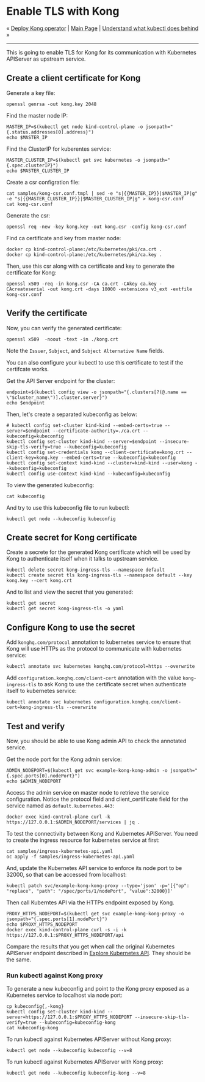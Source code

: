 # Enable TLS with Kong

« [Deploy Kong operator](06-deploy-kong-operator.md) | [Main Page](../../README.md) | [Understand what kubectl does behind](08-understand-what-kubectl-does.md) »

---

This is going to enable TLS for Kong for its communication with Kubernetes APIServer as upstream service.

## Create a client certificate for Kong

Generate a key file:

```shell
openssl genrsa -out kong.key 2048
```

Find the master node IP:

```shell
MASTER_IP=$(kubectl get node kind-control-plane -o jsonpath="{.status.addresses[0].address}")
echo $MASTER_IP
```

Find the ClusterIP for kuberentes service:

```shell
MASTER_CLUSTER_IP=$(kubectl get svc kubernetes -o jsonpath="{.spec.clusterIP}")
echo $MASTER_CLUSTER_IP
```

Create a csr configration file:

```shell
cat samples/kong-csr.conf.tmpl | sed -e "s|{{MASTER_IP}}|$MASTER_IP|g" -e "s|{{MASTER_CLUSTER_IP}}|$MASTER_CLUSTER_IP|g" > kong-csr.conf
cat kong-csr.conf
```

Generate the csr:

```shell
openssl req -new -key kong.key -out kong.csr -config kong-csr.conf
```

Find ca certificate and key from master node:

```shell
docker cp kind-control-plane:/etc/kubernetes/pki/ca.crt .
docker cp kind-control-plane:/etc/kubernetes/pki/ca.key .
```

Then, use this csr along with ca certificate and key to generate the certificate for Kong:

```shell
openssl x509 -req -in kong.csr -CA ca.crt -CAkey ca.key -CAcreateserial -out kong.crt -days 10000 -extensions v3_ext -extfile kong-csr.conf
```

## Verify the certificate

Now, you can verify the generated certificate:

```shell
openssl x509  -noout -text -in ./kong.crt
```

Note the `Issuer`, `Subject`, and `Subject Alternative Name` fields.

You can also configure your kubectl to use this certificate to test if the certifcate works.

Get the API Server endpoint for the cluster:
<!--
cluster_name="kind-kind"
var::set-required "Input the cluster name" "cluster_name"
-->
```shell
endpoint=$(kubectl config view -o jsonpath="{.clusters[?(@.name == \"$cluster_name\")].cluster.server}")
echo $endpoint
```

Then, let's create a separated kubeconfig as below:

```shell
# kubectl config set-cluster kind-kind --embed-certs=true --server=$endpoint --certificate-authority=./ca.crt --kubeconfig=kubeconfig
kubectl config set-cluster kind-kind --server=$endpoint --insecure-skip-tls-verify=true --kubeconfig=kubeconfig
kubectl config set-credentials kong --client-certificate=kong.crt --client-key=kong.key --embed-certs=true --kubeconfig=kubeconfig
kubectl config set-context kind-kind --cluster=kind-kind --user=kong --kubeconfig=kubeconfig
kubectl config use-context kind-kind --kubeconfig=kubeconfig
```

To view the generated kubeconfig:

```shell
cat kubeconfig
```

And try to use this kubeconfig file to run kubectl:

```shell
kubectl get node --kubeconfig kubeconfig
```

## Create secret for Kong certificate

Create a secrete for the generated Kong certificate which will be used by Kong to authenticate itself when it talks to upstream service.

```shell
kubectl delete secret kong-ingress-tls --namespace default
kubectl create secret tls kong-ingress-tls --namespace default --key kong.key --cert kong.crt
```

And to list and view the secret that you generated:

```shell
kubectl get secret
kubectl get secret kong-ingress-tls -o yaml
```

## Configure Kong to use the secret

Add `konghq.com/protocol` annotation to kubernetes service to ensure that Kong will use HTTPs as the protocol to communicate with kubernetes service:

```shell
kubectl annotate svc kubernetes konghq.com/protocol=https --overwrite
```

Add `configuration.konghq.com/client-cert` annotation with the value `kong-ingress-tls` to ask Kong to use the certificate secret when authenticate itself to kubernetes service:

```shell
kubectl annotate svc kubernetes configuration.konghq.com/client-cert=kong-ingress-tls --overwrite
```
<!--
sleep 3
-->

## Test and verify

Now, you should be able to use Kong admin API to check the annotated service.

Get the node port for the Kong admin service:

```shell
ADMIN_NODEPORT=$(kubectl get svc example-kong-kong-admin -o jsonpath="{.spec.ports[0].nodePort}")
echo $ADMIN_NODEPORT
```

Access the admin service on master node to retrieve the service configuration. Notice the protocol field and client_certificate field for the service named as `default.kubernetes.443`:

```shell
docker exec kind-control-plane curl -k https://127.0.0.1:$ADMIN_NODEPORT/services | jq .
```

To test the connectivity between Kong and Kubernetes APIServer. You need to create the ingress resource for kubernetes service at first:

```shell
cat samples/ingress-kubernetes-api.yaml
oc apply -f samples/ingress-kubernetes-api.yaml
```

And, update the Kubernetes API service to enforce its node port to be 32000, so that can be accessed from localhost:
```shell
kubectl patch svc/example-kong-kong-proxy --type='json' -p='[{"op": "replace", "path": "/spec/ports/1/nodePort", "value":32000}]'
```
<!--
sleep 3
-->

Then call Kuberntes API via the HTTPs endpoint exposed by Kong.

```shell
PROXY_HTTPS_NODEPORT=$(kubectl get svc example-kong-kong-proxy -o jsonpath="{.spec.ports[1].nodePort}")
echo $PROXY_HTTPS_NODEPORT
docker exec kind-control-plane curl -s -i -k https://127.0.0.1:$PROXY_HTTPS_NODEPORT/api
```

Compare the results that you get when call the original Kubernetes APIServer endpoint described in [Explore Kubernetes API](explorer-k8s-api.md). They should be the same.

### Run kubectl against Kong proxy

To generate a new kubeconfig and point to the Kong proxy exposed as a Kubernetes service to localhost via node port:
```shell
cp kubeconfig{,-kong}
kubectl config set-cluster kind-kind --server=https://127.0.0.1:$PROXY_HTTPS_NODEPORT --insecure-skip-tls-verify=true --kubeconfig=kubeconfig-kong
cat kubeconfig-kong
```

To run kubectl against Kubernetes APIServer without Kong proxy:
```shell
kubectl get node --kubeconfig kubeconfig --v=8
```

To run kubectl against Kubernetes APIServer with Kong proxy:
```shell
kubectl get node --kubeconfig kubeconfig-kong --v=8
```
